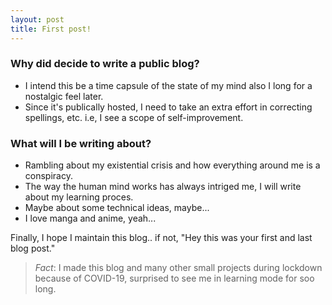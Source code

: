```yaml
---
layout: post
title: First post!
---
```

### Why did decide to write a public blog?
* I intend this be a time capsule of the state of my mind also I long for a nostalgic feel later.
* Since it's publically hosted, I need to take an extra effort in correcting spellings, etc. i.e, I see a scope of self-improvement.

### What will I be writing about?
* Rambling about my existential crisis and how everything around me is a conspiracy.
* The way the human mind works has always intriged me, I will write about my learning proces.
* Maybe about some technical ideas, maybe...
* I love manga and anime, yeah...


Finally, I hope I maintain this blog.. if not, "Hey this was your first and last blog post."

>_Fact_: I made this blog and many other small projects during lockdown because of COVID-19, surprised to see me in learning mode for soo long.
